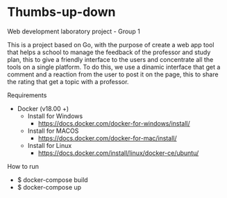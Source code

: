 # Thumbs-up-down

Web development laboratory project - Group 1

This is a project based on Go, with the purpose of create a web app tool that helps a school to manage the feedback of the professor and study plan, this to give a friendly interface to the users and concentrate all the tools on a single platform. To do this, we use a dinamic interface that get a comment and a reaction from the user to post it on the page, this to share the rating that get a topic with a professor.

Requirements

  * Docker (v18.00 +)
    * Install for Windows
      * https://docs.docker.com/docker-for-windows/install/ 
    * Install for MACOS
      * https://docs.docker.com/docker-for-mac/install/
    * Install for Linux
      * https://docs.docker.com/install/linux/docker-ce/ubuntu/
      
How to run

   * $ docker-compose build
   * $ docker-compose up
    




